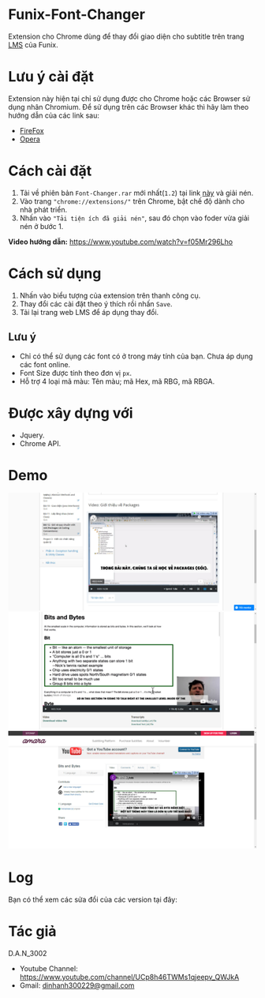 # Funix-Font-Changer
Extension cho Chrome dùng để thay đổi giao diện cho subtitle trên trang [LMS](https://lms.funix.edu.vn/) của Funix.

# Lưu ý cài đặt
Extension này hiện tại chỉ sử dụng được cho Chrome hoặc các Browser sử dụng nhân Chromium. Để sử dụng trên các Browser khác thì hãy làm theo hướng dẫn của các link sau:

* [FireFox](https://www.thewindowsclub.com/install-chrome-extensions-on-firefox)
* [Opera](https://www.techzim.co.zw/2018/09/heres-how-you-can-install-google-chrome-extensions-in-the-opera-browser/)

# Cách cài đặt

1. Tải về phiên bản `Font-Changer.rar` mới nhất(`1.2`) tại link [này](https://github.com/DAN3002/Funix-Font-Changer/releases) và giải nén.
2. Vào trang `"chrome://extensions/"` trên Chrome, bật chế độ dành cho nhà phát triển.
3. Nhấn vào `"Tải tiện ích đã giải nén"`, sau đó chọn vào foder vừa giải nén ở bước 1.

**Video hướng dẫn:** https://www.youtube.com/watch?v=f05Mr296Lho


# Cách sử dụng

1. Nhấn vào biểu tượng của extension trên thanh công cụ. 
2. Thay đổi các cài đặt theo ý thích rồi nhấn `Save`.
3. Tải lại trang web LMS để áp dụng thay đổi.

## Lưu ý

* Chỉ có thể sử dụng các font có ở trong máy tính của bạn. Chưa áp dụng các font online.
* Font Size được tính theo đơn vị `px`.
* Hỗ trợ 4 loại mã màu: Tên màu; mã Hex, mã RBG, mã RBGA. 

# Được xây dựng với

* Jquery.
* Chrome API.

# Demo
![](Demo\Demo1.jpg)
![](Demo\Demo2.jpg)
![](Demo\Demo3.jpg)

# Log
Bạn có thể xem các sửa đổi của các version tại đây: 

# Tác giả
D.A.N_3002
* Youtube Channel: https://www.youtube.com/channel/UCp8h46TWMs1qjeepv_QWJkA
* Gmail: dinhanh300229@gmail.com